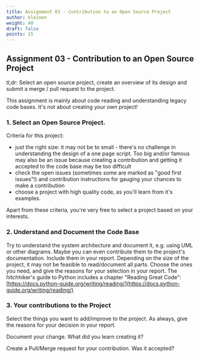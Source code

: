 ```yaml
---
title: Assignment 03 - Contribution to an Open Source Project
author: kleinen
weight: 40
draft: false
points: 15
---
```


## Assignment 03 - Contribution to an Open Source Project

tl;dr:
Select an open source project, create an overview of its design and submit a merge / pull request to the project.

This assignment is mainly about code reading and understanding legacy code bases.
It's not about creating your own project!

### 1. Select an Open Source Project.

Criteria for this project:
- just the right size: it may not be to small - there's no challenge in understanding the design of a one page script. Too big and/or famous may also
be an issue because creating a contribution and getting it accepted to the code base may be too difficult 
- check the open issues (sometimes some are marked as "good first issues"!) and contribution instructions for gauging your chances to make a contribution
- choose a project with high quality code, as you'll learn from it's examples.

Apart from these criteria, you're very free to select a project based on your interests.

### 2. Understand and Document the Code Base

Try to understand the system architecture and document it, e.g. using UML or other diagrams. Maybe you can even contribute them to the project's documentation. Include them in your report. Depending on the size of the project, it may not be feasible to
read/document all parts. Choose the ones you need, and give the reasons for your selection in your report.
The hitchhiker's guide to Python includes a chapter "Reading Great Code":
[https://docs.python-guide.org/writing/reading/](https://docs.python-guide.org/writing/reading/)


### 3. Your contributions to the Project

Select the things you want to add/improve to the project. As always, give the reasons for your decision in your report. 

Document your change. What did you learn creating it?

Create a Pull/Merge request for your contribution. Was it accepted?
